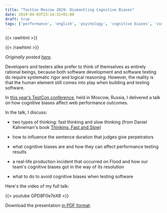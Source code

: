 ```yaml
---
title: "TestCon Moscow 2019: Dismantling Cognitive Biases"
date: 2019-04-03T23:14:31+01:00
draft: true
tags: ['performance', 'english', 'psychology', 'cognitive biases', 'video', 'presentation']
---
```


{{< rawhtml >}}
<link rel="canonical" href="https://www.flood.io/blog/dismantling-cognitive-biases-in-performance-testing">
{{< /rawhtml >}}

_Originally posted [here](https://www.flood.io/blog/dismantling-cognitive-biases-in-performance-testing)._

Developers and testers alike prefer to think of themselves as entirely rational beings, because both software development and software testing do require systematic rigor and logical reasoning. However, the reality is that the human element still comes into play when building and testing software.

In [this year’s TestCon conference](https://testconf.ru/2019/en/nicole-van-der-hoeven/index.html), held in Moscow, Russia, I delivered a talk on how cognitive biases affect web performance outcomes.

In the talk, I discuss:

- two types of thinking: fast thinking and slow thinking (from Daniel Kahneman's book [Thinking, Fast and Slow](https://www.amazon.com/Thinking-Fast-Slow-Daniel-Kahneman/dp/0374533555))

- how to influence the sentence duration that judges give perpetrators

- what cognitive biases are and how they can affect performance testing results

- a real-life production incident that occurred on Flood and how our team's cognitive biases got in the way of its resolution

- what to do to avoid cognitive biases when testing software

Here's the video of my full talk:

{{< youtube GPD8F0e7eX8 >}}

Download the presentation [in PDF format](/blog/assets/20190403-01.pdf).